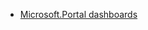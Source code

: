 <div>
  <div>
    <ul>
      <li>
        <a href='https://learn.microsoft.com/en-us/azure/templates/microsoft.portal/dashboards?pivots=deployment-language-terraform'>Microsoft.Portal dashboards</a>
      </li>
    </ul>
  </div>
</div>

